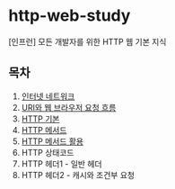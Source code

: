# http-web-study
[인프런] 모든 개발자를 위한 HTTP 웹 기본 지식


## 목차
1. [인터넷 네트워크](01-인터넷네트워크.md)
2. [URI와 웹 브라우저 요청 흐름](02-URI와_웹브라우저_요청흐름.md)
3. [HTTP 기본](03-HTTP기본.md)
4. [HTTP 메서드](04-HTTP메서드.md)
5. [HTTP 메서드 활용](05-HTTP메서드활용.md)
6. HTTP 상태코드
7. HTTP 헤더1 - 일반 헤더
8. HTTP 헤더2 - 캐시와 조건부 요청